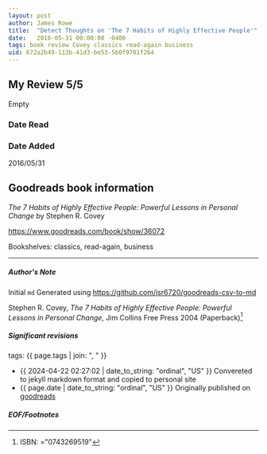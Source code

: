 ```yaml
---
layout: post
author: James Rowe
title:  "Detect Thoughts on 'The 7 Habits of Highly Effective People'"
date:   2016-05-31 00:00:00 -0400
tags: book review Covey classics read-again business
uid: 672a2b49-113b-41d3-be53-560f9701f264
---
```


<!-- highly dependent on how you personally use jekyll templates, and how you want this to show up -->
<!-- escape any jekyll keys with double brackets -->

## My Review 5/5

Empty

### Date Read


### Date Added
2016/05/31

## Goodreads book information

*The 7 Habits of Highly Effective People: Powerful Lessons in Personal Change* by Stephen R. Covey

https://www.goodreads.com/book/show/36072

Bookshelves: classics, read-again, business

---

##### Author's Note

Initial `md` Generated using https://github.com/jsr6720/goodreads-csv-to-md

Stephen R. Covey, *The 7 Habits of Highly Effective People: Powerful Lessons in Personal Change*, Jim Collins Free Press 2004 (Paperback)[^1]

##### Significant revisions

tags: {{ page.tags | join: ", " }} <!-- todo move this somewhere -->

- {{ 2024-04-22 02:27:02 | date_to_string: "ordinal", "US" }} Convereted to jekyll markdown format and copied to personal site
- {{ page.date | date_to_string: "ordinal", "US" }} Originally published on [goodreads](https://www.goodreads.com)

##### EOF/Footnotes

[^1]: ISBN: ="0743269519"